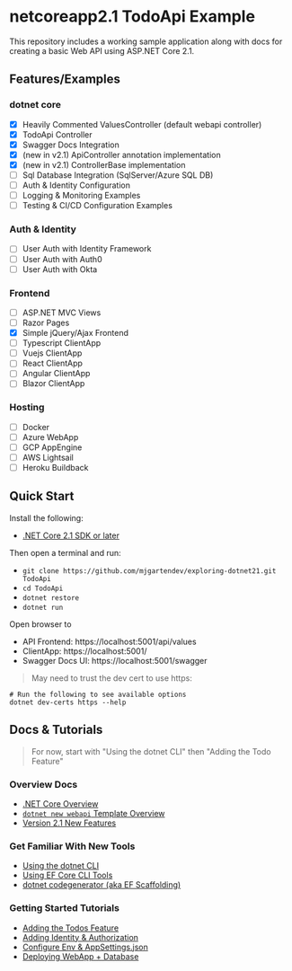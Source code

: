 # netcoreapp2.1 TodoApi Example

This repository includes a working sample application along with docs for creating a basic Web API using ASP.NET Core 2.1.

## Features/Examples

### dotnet core

- [x] Heavily Commented ValuesController (default webapi controller)
- [x] TodoApi Controller
- [x] Swagger Docs Integration
- [x] (new in v2.1) ApiController annotation implementation
- [x] (new in v2.1) ControllerBase implementation
- [ ] Sql Database Integration (SqlServer/Azure SQL DB)
- [ ] Auth & Identity Configuration
- [ ] Logging & Monitoring Examples
- [ ] Testing & CI/CD Configuration Examples

### Auth & Identity

- [ ] User Auth with Identity Framework
- [ ] User Auth with Auth0
- [ ] User Auth with Okta

### Frontend

- [ ] ASP.NET MVC Views
- [ ] Razor Pages
- [x] Simple jQuery/Ajax Frontend
- [ ] Typescript ClientApp
- [ ] Vuejs ClientApp
- [ ] React ClientApp
- [ ] Angular ClientApp
- [ ] Blazor ClientApp

### Hosting

- [ ] Docker
- [ ] Azure WebApp
- [ ] GCP AppEngine
- [ ] AWS Lightsail
- [ ] Heroku Buildback

## Quick Start

Install the following:

- [.NET Core 2.1 SDK or later](https://www.microsoft.com/net/download/all)

Then open a terminal and run:

- `git clone https://github.com/mjgartendev/exploring-dotnet21.git TodoApi`
- `cd TodoApi`
- `dotnet restore`
- `dotnet run`

Open browser to

- API Frontend: https://localhost:5001/api/values
- ClientApp: https://localhost:5001/
- Swagger Docs UI: https://localhost:5001/swagger

> May need to trust the dev cert to use https:

```console
# Run the following to see available options
dotnet dev-certs https --help
```

## Docs & Tutorials

> For now, start with "Using the dotnet CLI" then "Adding the Todo Feature"

### Overview Docs

- [.NET Core Overview](https://github.com/mjgartendev/exploring-dotnet21/blob/master/docs/dotnetCoreOverview.md)
- [`dotnet new webapi` Template Overview](https://github.com/mjgartendev/exploring-dotnet21/blob/master/docs/dotnet-new-webapi.md)
- [Version 2.1 New Features](https://github.com/mjgartendev/exploring-dotnet21/blob/master/docs/dotnetCore2.1.md)

### Get Familiar With New Tools

- [Using the dotnet CLI](https://github.com/mjgartendev/exploring-dotnet21/blob/master/docs/dotnetCli.md)
- [Using EF Core CLI Tools](https://github.com/mjgartendev/exploring-dotnet21/blob/master/docs/efCore.md)
- [dotnet codegenerator (aka EF Scaffolding)](https://github.com/mjgartendev/exploring-dotnet21/blob/master/docs/aspnet-codegenerator.md)

### Getting Started Tutorials

- [Adding the Todos Feature](https://github.com/mjgartendev/exploring-dotnet21/blob/master/docs/TodoInstructions.md)
- [Adding Identity & Authorization](https://github.com/mjgartendev/exploring-dotnet21/blob/master/docs/IdentityInstructions.md)
- [Configure Env & AppSettings.json](https://github.com/mjgartendev/exploring-dotnet21/blob/master/docs/EnvAppSettingsConfig.md)
- [Deploying WebApp + Database](https://github.com/mjgartendev/exploring-dotnet21/blob/master/docs/dotnetCoreDeploymentWalkthrough.md)
